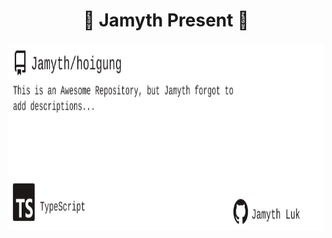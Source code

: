 <!-- built at 7/19/2023, 1:17:29 PM -->
<h1 align="center">
🎉 Jamyth Present 🎉
</h1>
<p align="center">
    <a href="https://github.com/Jamyth/hoigung">
        <img width="1000" height="300" src="./readme.svg" />
    </a>
</p>